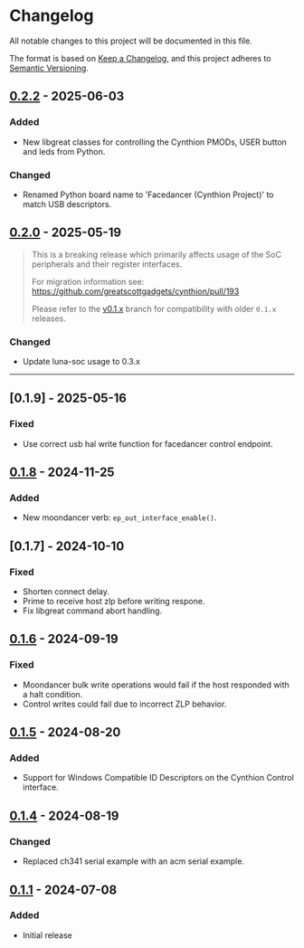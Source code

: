 # Changelog
All notable changes to this project will be documented in this file.

The format is based on [Keep a Changelog](https://keepachangelog.com/en/1.1.0/),
and this project adheres to [Semantic Versioning](https://semver.org/spec/v2.0.0.html).

<!--
## [Unreleased]
-->

## [0.2.2] - 2025-06-03
### Added
* New libgreat classes for controlling the Cynthion PMODs, USER button and leds from Python.
### Changed
* Renamed Python board name to 'Facedancer (Cynthion Project)' to match USB descriptors.


## [0.2.0] - 2025-05-19
> This is a breaking release which primarily affects usage of the SoC peripherals and their register interfaces.
>
> For migration information see: https://github.com/greatscottgadgets/cynthion/pull/193
>
> Please refer to the [v0.1.x](https://github.com/greatscottgadgets/cynthion/tree/v0.1.x) branch for compatibility with older `0.1.x` releases.

### Changed
* Update luna-soc usage to 0.3.x

---

## [0.1.9] - 2025-05-16
### Fixed
* Use correct usb hal write function for facedancer control endpoint.


## [0.1.8] - 2024-11-25
### Added
- New moondancer verb: `ep_out_interface_enable()`.

## [0.1.7] - 2024-10-10
### Fixed
- Shorten connect delay.
- Prime to receive host zlp before writing respone.
- Fix libgreat command abort handling.

## [0.1.6] - 2024-09-19
### Fixed
- Moondancer bulk write operations would fail if the host responded with a halt condition.
- Control writes could fail due to incorrect ZLP behavior.

## [0.1.5] - 2024-08-20
### Added
* Support for Windows Compatible ID Descriptors on the Cynthion Control interface.

## [0.1.4] - 2024-08-19
### Changed
* Replaced ch341 serial example with an acm serial example.

## [0.1.1] - 2024-07-08
### Added
- Initial release

[Unreleased]: https://github.com/greatscottgadgets/cynthion/compare/0.2.2...HEAD
[0.2.2]: https://github.com/greatscottgadgets/cynthion/compare/0.2.0...0.2.2
[0.2.0]: https://github.com/greatscottgadgets/cynthion/compare/0.1.8...0.2.0
[0.1.8]: https://github.com/greatscottgadgets/cynthion/compare/0.1.6...0.1.8
[0.1.6]: https://github.com/greatscottgadgets/cynthion/compare/0.1.5...0.1.6
[0.1.5]: https://github.com/greatscottgadgets/cynthion/compare/0.1.4...0.1.5
[0.1.4]: https://github.com/greatscottgadgets/cynthion/compare/0.1.1...0.1.4
[0.1.1]: https://github.com/greatscottgadgets/cynthion/releases/tag/0.1.1

